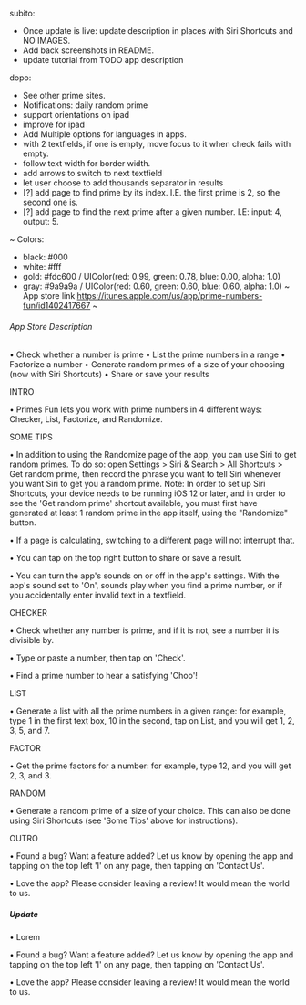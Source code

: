 subito:
- Once update is live: update description in places with Siri Shortcuts and NO IMAGES.
- Add back screenshots in README.
- update tutorial from TODO app description

dopo:
- See other prime sites.
- Notifications: daily random prime
- support orientations on ipad
- improve for ipad
- Add Multiple options for languages in apps.
- with 2 textfields, if one is empty, move focus to it when check fails with empty.
- follow text width for border width.
- add arrows to switch to next textfield
- let user choose to add thousands separator in results
- [?] add page to find prime by its index. I.E. the first prime is 2, so the second one is.
- [?] add page to find the next prime after a given number. I.E: input: 4, output: 5.

~
Colors:
- black: #000
- white: #fff
- gold: #fdc600 / UIColor(red: 0.99, green: 0.78, blue: 0.00, alpha: 1.0)
- gray: #9a9a9a / UIColor(red: 0.60, green: 0.60, blue: 0.60, alpha: 1.0)
~
App store link https://itunes.apple.com/us/app/prime-numbers-fun/id1402417667
~
###### App Store Description
• Check whether a number is prime
• List the prime numbers in a range
• Factorize a number
• Generate random primes of a size of your choosing (now with Siri Shortcuts)
• Share or save your results


INTRO

• Primes Fun lets you work with prime numbers in 4 different ways: Checker, List, Factorize, and Randomize.


SOME TIPS

 • In addition to using the Randomize page of the app, you can use Siri to get random primes. To do so: open Settings > Siri & Search > All Shortcuts > Get random prime, then record the phrase you want to tell Siri whenever you want Siri to get you a random prime.
Note: In order to set up Siri Shortcuts, your device needs to be running iOS 12 or later, and in order to see the 'Get random prime' shortcut available, you must first have generated at least 1 random prime in the app itself, using the "Randomize" button.

• If a page is calculating, switching to a different page will not interrupt that.

• You can tap on the top right button to share or save a result.

• You can turn the app's sounds on or off in the app's settings. With the app's sound set to 'On', sounds play when you find a prime number, or if you accidentally enter invalid text in a textfield.

CHECKER

• Check whether any number is prime, and if it is not, see a number it is divisible by.

• Type or paste a number, then tap on 'Check'.

• Find a prime number to hear a satisfying 'Choo'!


LIST

• Generate a list with all the prime numbers in a given range: for example, type 1 in the first text box, 10 in the second, tap on List, and you will get 1, 2, 3, 5, and 7.


FACTOR

• Get the prime factors for a number: for example, type 12, and you will get 2, 3, and 3.


RANDOM

• Generate a random prime of a size of your choice. This can also be done using Siri Shortcuts (see 'Some Tips' above for instructions).


OUTRO

• Found a bug? Want a feature added? Let us know by opening the app and tapping on the top left 'I' on any page, then tapping on 'Contact Us'.

• Love the app? Please consider leaving a review! It would mean the world to us.


##### Update

• Lorem

• Found a bug? Want a feature added? Let us know by opening the app and tapping on the top left 'I' on any page, then tapping on 'Contact Us'.

• Love the app? Please consider leaving a review! It would mean the world to us.